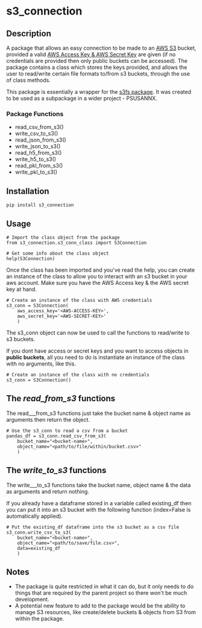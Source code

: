 # s3_connection
## Description

A package that allows an easy connection to be made to an [AWS S3](https://docs.aws.amazon.com/s3/index.html) bucket, provided a valid [AWS Access Key & AWS Secret Key](https://docs.aws.amazon.com/general/latest/gr/aws-security-credentials.html) are given (if no credentials are provided then only public buckets can be accessed). The package contains a class which stores the keys provided, and allows the user to read/write certain file formats to/from s3 buckets, through the use of class methods. 

This package is essentially a wrapper for the [s3fs package](https://s3fs.readthedocs.io/en/latest/index.html). It was created to be used as a subpackage in a wider project - PSUSANNX.

### Package Functions
 - read_csv_from_s3()
 - write_csv_to_s3()
 - read_json_from_s3()
 - write_json_to_s3()
 - read_h5_from_s3()
 - write_h5_to_s3()
 - read_pkl_from_s3()
 - write_pkl_to_s3()

 ## Installation
```
pip install s3_connection
```

 ## Usage
 ```
# Import the class object from the package
from s3_connection.s3_conn_class import S3Connection

# Get some info about the class object
help(S3Connection)
```

Once the class has been imported and you've read the help, you can create an instance of the class to allow you to interact with an s3 bucket in your aws account. Make sure you have the AWS Access key & the AWS secret key at hand.

```
# Create an instance of the class with AWS credentials
s3_conn = S3Connection(
    aws_access_key='<AWS-ACCESS-KEY>', 
    aws_secret_key='<AWS-SECRET-KEY>'
    )
```

The s3_conn object can now be used to call the functions to read/write to s3 buckets.

If you dont have access or secret keys and you want to access objects in **public buckets**, all you need to do is instantiate an instance of the class with no arguments, like this.

```
# Create an instance of the class with no credentials
s3_conn = S3Connection()
```

## The *read_from_s3* functions 
The read___from_s3 functions just take the bucket name & object name as arguments then return the object.

```
# Use the s3_conn to read a csv from a bucket
pandas_df = s3_conn.read_csv_from_s3(
    bucket_name="<bucket-name>", 
    object_name="<path/to/file/within/bucket.csv>"
    )
```

## The *write_to_s3* functions 
The write___to_s3 functions take the bucket name, object name & the data as arguments and return nothing.

If you already have a dataframe stored in a variable called existing_df then you can put it into an s3 bucket with the following function (index=False is automatically applied).

```
# Put the existing_df dataframe into the s3 bucket as a csv file
s3_conn.write_csv_to_s3(
    bucket_name="<bucket-name>", 
    object_name="<path/to/save/file.csv>",
    data=existing_df
    )
```

## Notes
 - The package is quite restricted in what it can do, but it only needs to do things that are required by the parent project so there won't be much development.
 - A potential new feature to add to the package would be the ability to manage S3 resources, like create/delete buckets & objects from S3 from within the package. 